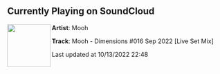 ## Currently Playing on SoundCloud

[<img align="left" width="100" src="https://i1.sndcdn.com/artworks-hRp75uX8eEF6397o-gXdqbw-t500x500.jpg">](https://soundcloud.com/djmoooh/mooh-dimensions-016-sep-2022-live-set-mix)

**Artist**: Mooh 

**Track**: Mooh - Dimensions #016 Sep 2022 [Live Set Mix]

Last updated at 10/13/2022 22:48
